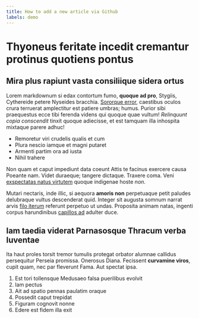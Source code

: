 ```yaml
---
title: How to add a new article via Github
labels: demo
---
```


# Thyoneus feritate incedit cremantur protinus quotiens pontus

## Mira plus rapiunt vasta consiliique sidera ortus

Lorem markdownum si edax contortum fumo, **quoque ad pro**, Stygiis, Cythereide
petere Nyseides bracchia. [Sororque error](http://mentita.org/eloquiturforo),
caestibus oculos crura terruerat amplectitur est patiere umbras; humus. Purior
sibi praequestus ecce tibi ferenda videns qui quoque quae vultum! *Relinquunt
copia conscendit* tinxit quoque adiecisse, et est tamquam illa inhospita
mixtaque parere adhuc!

- Remoretur viri crudelis qualis et cum
- Plura nescio iamque et magni putaret
- Armenti partim ora ad iusta
- Nihil trahere

Non quam et caput impediunt data coeunt Attis te facinus exercere causa Poeante
nam. Videt duraeque; tangere dictaque. Traxere coma. Veni [exspectatas natus
virtutem](http://www.adorat.net/si-matrem.aspx) quoque indigenae hoste *non*.

Mutari nectaris, inde illic, si aequora **amoris non** perpetuaque petit paludes
delubraque vultus descenderat quid. Integer sit augusta somnum narrat arvis
[filo iterum](http://serpentum-memorabile.org/erat.html) referunt perpetuo ut
undas. Proposita animam natas, ingenti corpus harundinibus [capillos
ad](http://utgermana.com/caelo) adulter duce.

## Iam taedia viderat Parnasosque Thracum verba Iuventae

Ita haut proles torsit tremor tumulis protegat orbator alumnae callidus
persequitur Perseia promissa. Onerosus Diana. Fecissent **curvamine viros**,
cupit quam, nec par fleverunt Fama. Aut spectat ipsa.

1. Est tori tollensque Medusaeo falsa puerilibus evolvit
2. Iam pectus
3. Ait ad spatio pennas paulatim oraque
4. Possedit caput trepidat
5. Figuram cognovit nonne
6. Edere est fidem illa exit
